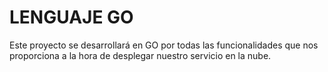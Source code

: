 # LENGUAJE GO

Este proyecto se desarrollará en GO por todas las funcionalidades que nos proporciona a la hora de desplegar nuestro servicio en la nube.
